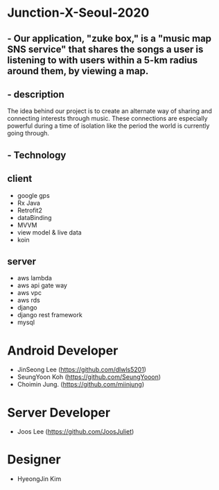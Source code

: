# Junction-X-Seoul-2020

## - Our application, "zuke box,"  is a "music map SNS service" that shares the songs a user is listening to with users within a 5-km radius around them, by viewing a map.

## - description 
The idea behind our project is to create an alternate way of sharing and connecting interests through music. These connections are especially powerful during a time of isolation like the period the world is currently going through. 

## - Technology 

## client 
- google gps
- Rx Java
- Retrofit2
- dataBinding
- MVVM
- view model & live data
- koin

## server
- aws lambda
- aws api gate way
- aws vpc
- aws rds
- django
- django rest framework
- mysql

# Android Developer
- JinSeong Lee  (https://github.com/dlwls5201)
- SeungYoon Koh (https://github.com/SeungYooon)
- Choimin Jung. (https://github.com/miinjung)

# Server Developer
- Joos Lee (https://github.com/JoosJuliet)

# Designer
- HyeongJin Kim